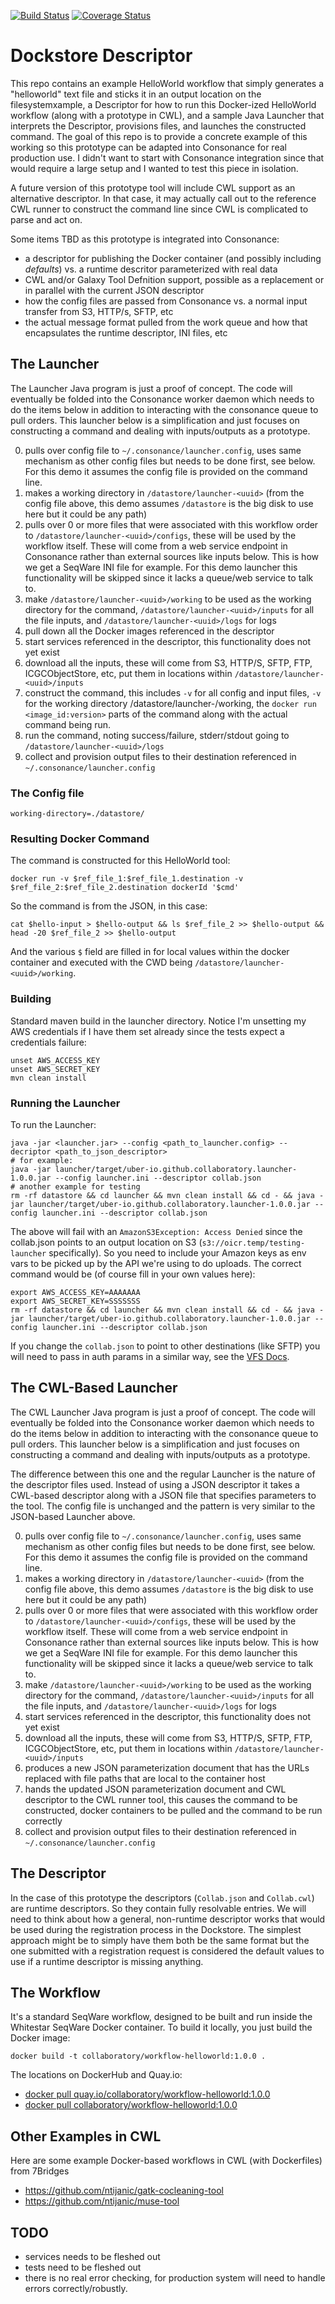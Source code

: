 [![Build Status](https://travis-ci.org/CancerCollaboratory/dockstore-descriptor.svg)](https://travis-ci.org/CancerCollaboratory/dockstore-descriptor)
[![Coverage Status](https://coveralls.io/repos/CancerCollaboratory/dockstore-descriptor/badge.svg?branch=develop)](https://coveralls.io/github/CancerCollaboratory/dockstore-descriptor?branch=develop)

# Dockstore Descriptor

This repo contains an example HelloWorld workflow that simply generates a "helloworld" text file and sticks it in an output location on the filesystemxample, a Descriptor for how to run this Docker-ized HelloWorld workflow (along with a prototype in CWL), and a sample Java Launcher that interprets the Descriptor, provisions files, and launches the constructed command.  The goal of this repo is to provide a concrete example of this working so this prototype can be adapted into Consonance for real production use.  I didn't want to start with Consonance integration since that would require a large setup and I wanted to test this piece in isolation.

A future version of this prototype tool will include CWL support as an alternative descriptor.  In that case, it may actually call out to the reference CWL runner to construct the command line since CWL is complicated to parse and act on.

Some items TBD as this prototype is integrated into Consonance:

* a descriptor for publishing the Docker container (and possibly including *defaults*) vs. a runtime descritor parameterized with real data
* CWL and/or Galaxy Tool Defnition support, possible as a replacement or in parallel with the current JSON descriptor
* how the config files are passed from Consonance vs. a normal input transfer from S3, HTTP/s, SFTP, etc
* the actual message format pulled from the work queue and how that encapsulates the runtime descriptor, INI files, etc

## The Launcher

The Launcher Java program is just a proof of concept.  The code will eventually be folded into the Consonance worker daemon which needs to do the items below in addition to interacting with the consonance queue to pull orders.  This launcher below is a simplification and just focuses on constructing a command and dealing with inputs/outputs as a prototype.

0. pulls over config file to `~/.consonance/launcher.config`, uses same mechanism as other config files but needs to be done first, see below. For this demo it assumes the config file is provided on the command line.
0. makes a working directory in `/datastore/launcher-<uuid>` (from the config file above, this demo assumes `/datastore` is the big disk to use here but it could be any path)
0. pulls over 0 or more files that were associated with this workflow order to `/datastore/launcher-<uuid>/configs`, these will be used by the workflow itself. These will come from a web service endpoint in Consonance rather than external sources like inputs below. This is how we get a SeqWare INI file for example. For this demo launcher this functionality will be skipped since it lacks a queue/web service to talk to. 
0. make `/datastore/launcher-<uuid>/working` to be used as the working directory for the command, `/datastore/launcher-<uuid>/inputs` for all the file inputs, and `/datastore/launcher-<uuid>/logs` for logs
0. pull down all the Docker images referenced in the descriptor
0. start services referenced in the descriptor, this functionality does not yet exist
0. download all the inputs, these will come from S3, HTTP/S, SFTP, FTP, ICGCObjectStore, etc, put them in locations within `/datastore/launcher-<uuid>/inputs`
0. construct the command, this includes `-v` for all config and input files, `-v` for the working directory /datastore/launcher-<uuid>/working, the `docker run <image_id:version>` parts of the command along with the actual command being run.
0. run the command, noting success/failure, stderr/stdout going to `/datastore/launcher-<uuid>/logs`
0. collect and provision output files to their destination referenced in `~/.consonance/launcher.config`

### The Config file

```
working-directory=./datastore/
```

### Resulting Docker Command

The command is constructed for this HelloWorld tool:

    docker run -v $ref_file_1:$ref_file_1.destination -v $ref_file_2:$ref_file_2.destination dockerId '$cmd'

So the command is from the JSON, in this case:

    cat $hello-input > $hello-output && ls $ref_file_2 >> $hello-output && head -20 $ref_file_2 >> $hello-output

And the various `$` field are filled in for local values within the docker container and executed with the CWD being `/datastore/launcher-<uuid>/working`.

### Building

Standard maven build in the launcher directory. Notice I'm unsetting my AWS credentials if I have them set already since the tests expect a credentials failure:

    unset AWS_ACCESS_KEY
    unset AWS_SECRET_KEY
    mvn clean install

### Running the Launcher

To run the Launcher:

    java -jar <launcher.jar> --config <path_to_launcher.config> --decriptor <path_to_json_descriptor>
    # for example:
    java -jar launcher/target/uber-io.github.collaboratory.launcher-1.0.0.jar --config launcher.ini --descriptor collab.json
    # another example for testing
    rm -rf datastore && cd launcher && mvn clean install && cd - && java -jar launcher/target/uber-io.github.collaboratory.launcher-1.0.0.jar --config launcher.ini --descriptor collab.json

The above will fail with an `AmazonS3Exception: Access Denied` since the collab.json points to an output location on S3 (`s3://oicr.temp/testing-launcher` specifically).  So you need to include your Amazon keys as env vars to be picked up by the API we're using to do uploads.  The correct command would be (of course fill in your own values here):

    export AWS_ACCESS_KEY=AAAAAAA
    export AWS_SECRET_KEY=SSSSSSS
    rm -rf datastore && cd launcher && mvn clean install && cd - && java -jar launcher/target/uber-io.github.collaboratory.launcher-1.0.0.jar --config launcher.ini --descriptor collab.json

If you change the `collab.json` to point to other destinations (like SFTP) you will need to pass in auth params in a similar way, see the [VFS Docs](http://commons.apache.org/proper/commons-vfs/api.html).

## The CWL-Based Launcher

The CWL Launcher Java program is just a proof of concept.  The code will eventually be folded into the Consonance worker daemon which needs to do the items below in addition to interacting with the consonance queue to pull orders.  This launcher below is a simplification and just focuses on constructing a command and dealing with inputs/outputs as a prototype.

The difference between this one and the regular Launcher is the nature of the descriptor files used.  Instead of using a JSON descriptor it takes a CWL-based descriptor along with a JSON file that specifies parameters to the tool.  The config file is unchanged and the pattern is very similar to the JSON-based Launcher above.

0. pulls over config file to `~/.consonance/launcher.config`, uses same mechanism as other config files but needs to be done first, see below. For this demo it assumes the config file is provided on the command line.
0. makes a working directory in `/datastore/launcher-<uuid>` (from the config file above, this demo assumes `/datastore` is the big disk to use here but it could be any path)
0. pulls over 0 or more files that were associated with this workflow order to `/datastore/launcher-<uuid>/configs`, these will be used by the workflow itself. These will come from a web service endpoint in Consonance rather than external sources like inputs below. This is how we get a SeqWare INI file for example. For this demo launcher this functionality will be skipped since it lacks a queue/web service to talk to. 
0. make `/datastore/launcher-<uuid>/working` to be used as the working directory for the command, `/datastore/launcher-<uuid>/inputs` for all the file inputs, and `/datastore/launcher-<uuid>/logs` for logs
0. start services referenced in the descriptor, this functionality does not yet exist
0. download all the inputs, these will come from S3, HTTP/S, SFTP, FTP, ICGCObjectStore, etc, put them in locations within `/datastore/launcher-<uuid>/inputs`
0. produces a new JSON parameterization document that has the URLs replaced with file paths that are local to the container host
0. hands the updated JSON parameterization document and CWL descriptor to the CWL runner tool, this causes the command to be constructed, docker containers to be pulled and the command to be run correctly
0. collect and provision output files to their destination referenced in `~/.consonance/launcher.config`



## The Descriptor

In the case of this prototype the descriptors (`Collab.json` and `Collab.cwl`) are runtime descriptors.  So they contain fully resolvable entries.  We will need to think about how a general, non-runtime descriptor works that would be used during the registration process in the Dockstore.  The simplest approach might be to simply have them both be the same format but the one submitted with a registration request is considered the default values to use if a runtime descriptor is missing anything.

## The Workflow

It's a standard SeqWare workflow, designed to be built and run inside the Whitestar SeqWare Docker container.  To build it locally, you just build the Docker image:

    docker build -t collaboratory/workflow-helloworld:1.0.0 .

The locations on DockerHub and Quay.io:

* [docker pull quay.io/collaboratory/workflow-helloworld:1.0.0](https://quay.io/repository/collaboratory/workflow-helloworld)
* [docker pull collaboratory/workflow-helloworld:1.0.0](https://hub.docker.com/r/collaboratory/workflow-helloworld/)

## Other Examples in CWL

Here are some example Docker-based workflows in CWL (with Dockerfiles) from 7Bridges

* https://github.com/ntijanic/gatk-cocleaning-tool
* https://github.com/ntijanic/muse-tool

## TODO

* services needs to be fleshed out
* tests need to be fleshed out
* there is no real error checking, for production system will need to handle errors correctly/robustly.
